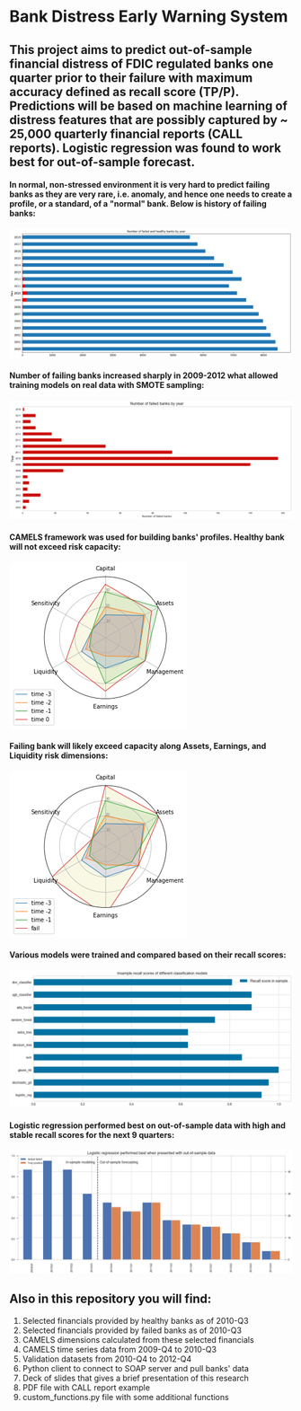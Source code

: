 # Bank Distress Early Warning System
## This project aims to predict out-of-sample financial distress of FDIC regulated banks one quarter prior to their failure with maximum accuracy defined as recall score (TP/P). Predictions will be based on machine learning of distress features that are possibly captured by ~ 25,000 quarterly financial reports (CALL reports). Logistic regression was found to work best for out-of-sample forecast.

#### In normal, non-stressed environment it is very hard to predict failing banks as they are very rare, i.e. anomaly, and hence one needs to create a profile, or a standard,  of a "normal" bank. Below is history of failing banks:
![](https://github.com/allaccountstaken/predicting_bank_distress/blob/master/images/Healthy%20and%20Failed%20banks.png)

#### Number of failing banks increased sharply in 2009-2012 what allowed training models on real data with SMOTE sampling:
![](https://github.com/allaccountstaken/predicting_bank_distress/blob/master/images/Hist%20number%20of%20failed%20banks.png)

#### CAMELS framework was used for building banks' profiles. Healthy bank will not exceed risk capacity:
![](https://github.com/allaccountstaken/predicting_bank_distress/blob/master/images/Healthy%20bank%20CAMELS%20profile.png)

#### Failing bank will likely exceed capacity along Assets, Earnings, and Liquidity risk dimensions:
![](https://github.com/allaccountstaken/predicting_bank_distress/blob/master/images/Failed%20bank%20CAMELS%20profile.png)

#### Various models were trained and compared based on their recall scores:
![](https://github.com/allaccountstaken/predicting_bank_distress/blob/master/images/Insample%20recall%20scores.png)

#### Logistic regression performed best on out-of-sample data with high and stable recall scores for the next 9 quarters:
![](https://github.com/allaccountstaken/predicting_bank_distress/blob/master/images/Outofsample_recall.png)

## Also in this repository you will find:
1) Selected financials provided by healthy banks as of 2010-Q3
2) Selected financials provided by failed banks as of 2010-Q3
3) CAMELS dimensions calculated from these selected financials
4) CAMELS time series data from 2009-Q4 to 2010-Q3
5) Validation datasets from 2010-Q4 to 2012-Q4
6) Python client to connect to SOAP server and pull banks' data
7) Deck of slides that gives a brief presentation of this research
8) PDF file with CALL report example
9) custom_functions.py file with some additional functions 

